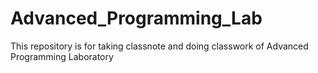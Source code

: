 # Advanced_Programming_Lab
This repository is for taking classnote and doing classwork of Advanced Programming Laboratory
